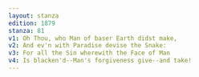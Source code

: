 ```yaml
---
layout: stanza
edition: 1879
stanza: 81
v1: Oh Thou, who Man of baser Earth didst make,
v2: And ev'n with Paradise devise the Snake:
v3: For all the Sin wherewith the Face of Man
v4: Is blacken'd--Man's forgiveness give--and take!
---
```

